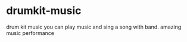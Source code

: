 # drumkit-music
drum kit music  you can play music and sing a song with band.
amazing music performance
